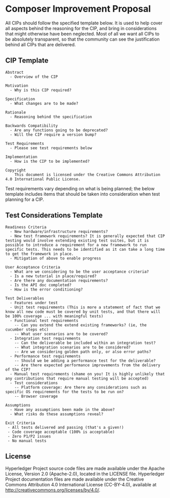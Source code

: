 # Composer Improvement Proposal

All CIPs should follow the specified template below. It is used to help cover all aspects behind the reasoning for the CIP, and bring in considerations that might otherwise have been neglected. Most of all we want all CIPs to be absolutely transparent, so that the community can see the justification behind all CIPs that are delivered.

## CIP Template
```
Abstract
  - Overview of the CIP

Motivation
  - Why is this CIP required?

Specification
  - What changes are to be made?

Rationale
  - Reasoning behind the specification

Backwards Compatibility
  - Are any functions going to be deprecated?
  - Will the CIP require a version bump?

Test Requirements
  - Please see test requirements below

Implementation
  - How is the CIP to be implemented?

Copyright
    This document is licensed under the Creative Commons Attribution 4.0 International Public License.

```

Test requirements vary depending on what is being planned; the below template includes items that should be taken into consideration when test planning for a CIP.

## Test Considerations Template
```
Readiness Criteria
  - New hardware/infrastructure requirements?
  - New test framework requirements? It is generally expected that CIP testing would involve extending existing test suites, but it is possible to introduce a requirement for a new framework to run specific tests. This needs to be identified as it can take a long time to get the framework in place.
  - Mitigation of above to enable progress

User Acceptance Criteria
  - What are we considering to be the user acceptance criteria?
  - Is a new tutorial in place/required?
  - Are there any documentation requirements?
  - Is the API doc completed?
  - How is the error conditioning?

Test Deliverables
  - Features under test
  - Unit test requirements (This is more a statement of fact that we know all new code must be covered by unit tests, and that there will be 100% coverage ... with meaningful tests)
  - Functional test requirements
    -- Can you extend the extend existing frameworks? (ie, the cucumber steps etc)
    -- What user scenarios are to be covered?
  - Integration test requirements
    -- Can the deliverable be included within an integration test?
    -- What integration scenarios are to be considered?
    -- Are we considering golden path only, or also error paths?
  - Performance test requirements
    -- Should we be adding a performance test for the deliverable?
    -- Are there expected performance improvements from the delivery of the CIP?
  - Manual test requirements (shame on you! It is highly unlikely that any contributions that require manual testing will be accepted)
  - Test considerations
    -- Platform coverage: Are there any considerations such as specific OS requirements for the tests to be run on?
    -- Browser coverage

Assumptions
  - Have any assumptions been made in the above?
  - What risks do these assumptions reveal?

Exit Criteria
 - All tests delivered and passing (that's a given!)
 - Code coverage acceptable (100% is acceptable)
 - Zero P1/P2 issues
 - No manual tests

```

## License <a name="license"></a>
Hyperledger Project source code files are made available under the Apache License, Version 2.0 (Apache-2.0), located in the LICENSE file. Hyperledger Project documentation files are made available under the Creative Commons Attribution 4.0 International License (CC-BY-4.0), available at http://creativecommons.org/licenses/by/4.0/.
